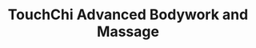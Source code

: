 ---
title: "TouchChi Advanced Bodywork and Massage"
url: /white-river-junction/touchchi-advanced-bodywork-and-massage/
shop: massage
---